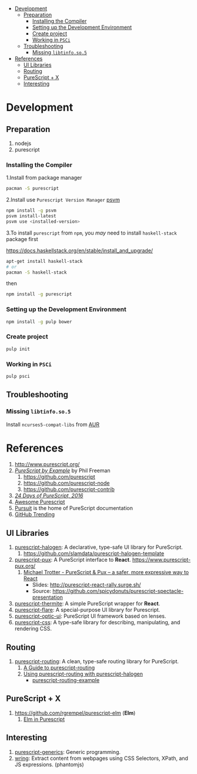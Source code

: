 - [Development](#orgacdbf22)
  - [Preparation](#org144d754)
    - [Installing the Compiler](#orgbc73a62)
    - [Setting up the Development Environment](#orgef4a579)
    - [Create project](#orgf46b3ee)
    - [Working in `PSCi`](#orgdbe9449)
  - [Troubleshooting](#org67a1e32)
    - [Missing `libtinfo.so.5`](#orgacabedf)
- [References](#orgf2be444)
  - [UI Libraries](#org60baa57)
  - [Routing](#org3dcdb0c)
  - [PureScript + X](#org917572a)
  - [Interesting](#orgbbce6f3)



<a id="orgacdbf22"></a>

# Development


<a id="org144d754"></a>

## Preparation

1.  nodejs
2.  purescript


<a id="orgbc73a62"></a>

### Installing the Compiler

1.Install from package manager

```bash
pacman -S purescript
```

2.Install use `Purescript Version Manager` [psvm](https://github.com/ThomasCrevoisier/psvm-js)

```bash
npm install -g psvm
psvm install-latest
psvm use <installed-version>
```

3.To install `purescript` from `npm`, you *may* need to install `haskell-stack` package first

<https://docs.haskellstack.org/en/stable/install_and_upgrade/>

```bash
apt-get install haskell-stack
# or
pacman -S haskell-stack
```

then

```bash
npm install -g purescript
```


<a id="orgef4a579"></a>

### Setting up the Development Environment

```bash
npm install -g pulp bower
```


<a id="orgf46b3ee"></a>

### Create project

```bash
pulp init
```


<a id="orgdbe9449"></a>

### Working in `PSCi`

```bash
pulp psci
```


<a id="org67a1e32"></a>

## Troubleshooting


<a id="orgacabedf"></a>

### Missing `libtinfo.so.5`

Install `ncurses5-compat-libs` from [AUR](https://aur.archlinux.org/packages/ncurses5-compat-libs/)


<a id="orgf2be444"></a>

# References

1.  <http://www.purescript.org/>
2.  [*PureScript by Example*](https://leanpub.com/purescript) by Phil Freeman
    1.  <https://github.com/purescript>
    2.  <https://github.com/purescript-node>
    3.  <https://github.com/purescript-contrib>
3.  [*24 Days of PureScript, 2016*](https://github.com/paf31/24-days-of-purescript-2016)
4.  [Awesome Purescript](https://github.com/passy/awesome-purescript)
5.  [Pursuit](https://pursuit.purescript.org) is the home of PureScript documentation
6.  [GitHub Trending](https://github.com/trending/purescript)


<a id="org60baa57"></a>

## UI Libraries

1.  [purescript-halogen](https://github.com/slamdata/purescript-halogen): A declarative, type-safe UI library for PureScript.
    1.  <https://github.com/slamdata/purescript-halogen-template>
2.  [purescript-pux](https://github.com/alexmingoia/purescript-pux): A PureScript interface to **React**. <https://www.purescript-pux.org/>
    1.  [Michael Trotter - PureScript & Pux &#x2013; a safer, more expressive way to React](https://www.youtube.com/watch?v=MvAiOTJNLNQ)
        -   Slides: <http://purescript-react-rally.surge.sh/>
        -   Source: <https://github.com/spicydonuts/purescript-spectacle-presentation>
3.  [purescript-thermite](https://github.com/paf31/purescript-thermite): A simple PureScript wrapper for **React**.
4.  [purescript-flare](https://github.com/sharkdp/purescript-flare): A special-purpose UI library for Purescript.
5.  [purescript-optic-ui](https://github.com/zrho/purescript-optic-ui): PureScript UI framework based on lenses.
6.  [purescript-css](https://github.com/slamdata/purescript-css): A type-safe library for describing, manipulating, and rendering CSS.


<a id="org3dcdb0c"></a>

## Routing

1.  [purescript-routing](https://github.com/slamdata/purescript-routing): A clean, type-safe routing library for PureScript.
    1.  [A Guide to purescript-routing](https://github.com/slamdata/purescript-routing/blob/master/GUIDE.md)
    2.  [Using purescript-routing with purescript-halogen](http://www.parsonsmatt.org/2015/10/22/purescript_router.html)
        -   [purescript-routing-example](https://github.com/parsonsmatt/purescript-routing-example)


<a id="org917572a"></a>

## PureScript + X

1.  <https://github.com/rgrempel/purescript-elm> (**Elm**)
    1.  [Elm in Purescript](https://www.youtube.com/watch?v=O_kWwaghZ9U)


<a id="orgbbce6f3"></a>

## Interesting

1.  [purescript-generics](https://github.com/purescript/purescript-generics): Generic programming.
2.  [wring](https://github.com/osener/wring): Extract content from webpages using CSS Selectors, XPath, and JS expressions. (phantomjs)
